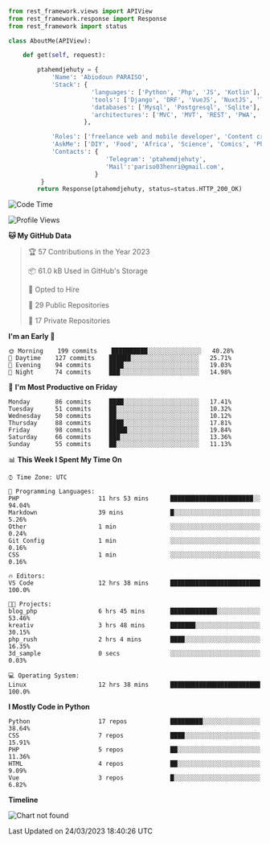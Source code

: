 ###
```python
from rest_framework.views import APIView
from rest_framework.response import Response
from rest_framework import status

class AboutMe(APIView):

    def get(self, request):

        ptahemdjehuty = {
            'Name': 'Abiodoun PARAISO',
            'Stack': {
                       'languages': ['Python', 'Php', 'JS', 'Kotlin'],
                       'tools': ['Django', 'DRF', 'VueJS', 'NuxtJS', 'Threejs' 'React', 'Kotlin', 'Electron'],
                       'databases': ['Mysql', 'Postgresql', 'Sqlite'],
                       'architectures': ['MVC', 'MVT', 'REST', 'PWA', 'SPA', 'MicroServices']
                     },

            'Roles': ['freelance web and mobile developer', 'Content creator', 'Teacher', 'Mentor'],
            'AskMe': ['DIY', 'Food', 'Africa', 'Science', 'Comics', 'Photography', 'Tech', 'Programming'],
            'Contacts': {
                           'Telegram': 'ptahemdjehuty',
                           'Mail':'pariso03henri@gmail.com',
                        }
         }
        return Response(ptahemdjehuty, status=status.HTTP_200_OK)

```                    

<!--START_SECTION:waka-->
![Code Time](http://img.shields.io/badge/Code%20Time-496%20hrs%2057%20mins-blue)

![Profile Views](http://img.shields.io/badge/Profile%20Views-25-blue)

**🐱 My GitHub Data** 

> 🏆 57 Contributions in the Year 2023
 > 
> 📦 61.0 kB Used in GitHub's Storage 
 > 
> 💼 Opted to Hire
 > 
> 📜 29 Public Repositories 
 > 
> 🔑 17 Private Repositories  
 > 
**I'm an Early 🐤** 

```text
🌞 Morning    199 commits    ██████████░░░░░░░░░░░░░░░   40.28% 
🌆 Daytime    127 commits    ██████░░░░░░░░░░░░░░░░░░░   25.71% 
🌃 Evening    94 commits     ████░░░░░░░░░░░░░░░░░░░░░   19.03% 
🌙 Night      74 commits     ███░░░░░░░░░░░░░░░░░░░░░░   14.98%

```
📅 **I'm Most Productive on Friday** 

```text
Monday       86 commits     ████░░░░░░░░░░░░░░░░░░░░░   17.41% 
Tuesday      51 commits     ██░░░░░░░░░░░░░░░░░░░░░░░   10.32% 
Wednesday    50 commits     ██░░░░░░░░░░░░░░░░░░░░░░░   10.12% 
Thursday     88 commits     ████░░░░░░░░░░░░░░░░░░░░░   17.81% 
Friday       98 commits     █████░░░░░░░░░░░░░░░░░░░░   19.84% 
Saturday     66 commits     ███░░░░░░░░░░░░░░░░░░░░░░   13.36% 
Sunday       55 commits     ██░░░░░░░░░░░░░░░░░░░░░░░   11.13%

```


📊 **This Week I Spent My Time On** 

```text
⌚︎ Time Zone: UTC

💬 Programming Languages: 
PHP                      11 hrs 53 mins      ███████████████████████░░   94.04% 
Markdown                 39 mins             █░░░░░░░░░░░░░░░░░░░░░░░░   5.26% 
Other                    1 min               ░░░░░░░░░░░░░░░░░░░░░░░░░   0.24% 
Git Config               1 min               ░░░░░░░░░░░░░░░░░░░░░░░░░   0.16% 
CSS                      1 min               ░░░░░░░░░░░░░░░░░░░░░░░░░   0.16%

🔥 Editors: 
VS Code                  12 hrs 38 mins      █████████████████████████   100.0%

🐱‍💻 Projects: 
blog_php                 6 hrs 45 mins       █████████████░░░░░░░░░░░░   53.46% 
kreativ                  3 hrs 48 mins       ███████░░░░░░░░░░░░░░░░░░   30.15% 
php_rush                 2 hrs 4 mins        ████░░░░░░░░░░░░░░░░░░░░░   16.35% 
3d_sample                0 secs              ░░░░░░░░░░░░░░░░░░░░░░░░░   0.03%

💻 Operating System: 
Linux                    12 hrs 38 mins      █████████████████████████   100.0%

```

**I Mostly Code in Python** 

```text
Python                   17 repos            █████████░░░░░░░░░░░░░░░░   38.64% 
CSS                      7 repos             ████░░░░░░░░░░░░░░░░░░░░░   15.91% 
PHP                      5 repos             ██░░░░░░░░░░░░░░░░░░░░░░░   11.36% 
HTML                     4 repos             ██░░░░░░░░░░░░░░░░░░░░░░░   9.09% 
Vue                      3 repos             █░░░░░░░░░░░░░░░░░░░░░░░░   6.82%

```


**Timeline**

![Chart not found](https://raw.githubusercontent.com/ptahemdjehuty/ptahemdjehuty/main/charts/bar_graph.png) 


 Last Updated on 24/03/2023 18:40:26 UTC
<!--END_SECTION:waka-->
